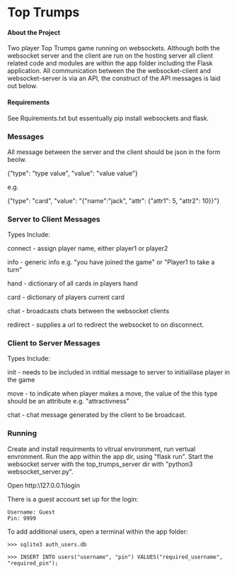 # Top Trumps

#### About the Project

Two player Top Trumps game running on websockets.
Although both the websocket server and the client are run on the hosting server all client related code and modules are within the app folder including the Flask application. All communication between the the websocket-client and websocket-server is via an API, the construct of the API messages is laid out below.

#### Requirements

See Rquirements.txt but essentually pip install websockets and flask.

### Messages

All message between the server and the client should be json in the form beolw.

{"type": "type value", "value": "value value"}

e.g.

{"type": "card", "value": "{"name":"jack", "attr": {"attr1": 5, "attr2": 10}}"}

### Server to Client Messages

Types Include:

connect - assign player name, either player1 or player2

info - generic info e.g. "you have joined the game" or "Player1 to take a turn"

hand - dictionary of all cards in players hand

card - dictionary of players current card

chat - broadcasts chats between the websocket clients

redirect - supplies a url to redirect the websocket to on disconnect.
  
### Client to Server Messages

Types Include:

init - needs to be included in intitial message to server to initialilase player in the game

move - to indicate when player makes a move, the value of the this type should be an attribute e.g. "attractivness"

chat - chat message generated by the client to be broadcast.

### Running

Create and install requirments to vitrual environment, run vertual envronment. Run the app within the app dir, using "flask run". Start the websocket server with the top_trumps_server dir with "python3 websocket_server.py".

Open http:\\127.0.0.1\login

There is a guest account set up for the login:
    
    Username: Guest  
    Pin: 9999

To add additional users, open a terminal within the app folder:

    >>> sqlite3 auth_users.db

    >>> INSERT INTO users("username", "pin") VALUES("required_username", "required_pin");
